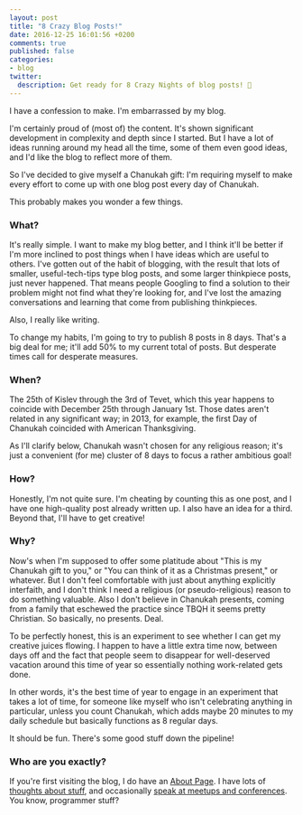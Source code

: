 ```yaml
---
layout: post
title: "8 Crazy Blog Posts!"
date: 2016-12-25 16:01:56 +0200
comments: true
published: false
categories:
- blog
twitter:
  description: Get ready for 8 Crazy Nights of blog posts! 🕎
---
```


I have a confession to make.  I'm embarrassed by my blog.

I'm certainly proud of (most of) the content.  It's shown significant
development in complexity and depth since I started.  But I have a lot of ideas
running around my head all the time, some of them even good ideas, and I'd like
the blog to reflect more of them.

So I've decided to give myself a Chanukah gift: I'm requiring myself to make
every effort to come up with one blog post every day of Chanukah.

This probably makes you wonder a few things.

<!-- more -->

### What?

It's really simple.  I want to make my blog better, and I think it'll be better
if I'm more inclined to post things when I have ideas which are useful to
others.  I've gotten out of the habit of blogging, with the result that lots of
smaller, useful-tech-tips type blog posts, and some larger thinkpiece posts,
just never happened.  That means people Googling to find a solution to their
problem might not find what they're looking for, and I've lost the amazing
conversations and learning that come from publishing thinkpieces.

Also, I really like writing.

To change my habits, I'm going to try to publish 8 posts in 8 days.  That's a
big deal for me; it'll add 50% to my current total of posts.  But desperate
times call for desperate measures.

### When?

The 25th of Kislev through the 3rd of Tevet, which this year happens to coincide
with December 25th through January 1st.  Those dates aren't related in any
significant way; in 2013, for example, the first Day of Chanukah coincided with
American Thanksgiving.

As I'll clarify below, Chanukah wasn't chosen for any religious reason; it's
just a convenient (for me) cluster of 8 days to focus a rather ambitious goal!

### How?

Honestly, I'm not quite sure.  I'm cheating by counting this as one post, and I
have one high-quality post already written up.  I also have an idea for a third.
Beyond that, I'll have to get creative!

### Why?

Now's when I'm supposed to offer some platitude about "This is my Chanukah gift
to you," or "You can think of it as a Christmas present," or whatever.  But I
don't feel comfortable with just about anything explicitly interfaith, and I
don't think I need a religious (or pseudo-religious) reason to do something
valuable.  Also I don't believe in Chanukah presents, coming from a family that
eschewed the practice since TBQH it seems pretty Christian.  So basically, no
presents.  Deal.

To be perfectly honest, this is an experiment to see whether I can get my
creative juices flowing.  I happen to have a little extra time now, between days
off and the fact that people seem to disappear for well-deserved vacation around
this time of year so essentially nothing work-related gets done.

In other words, it's the best time of year to engage in an experiment that takes
a lot of time, for someone like myself who isn't celebrating anything in
particular, unless you count Chanukah, which adds maybe 20 minutes to my daily
schedule but basically functions as 8 regular days.

It should be fun.  There's some good stuff down the pipeline!

### Who are you exactly?

If you're first visiting the blog, I do have an [About Page][About Page].  I
have lots of [thoughts about stuff][Posts Page], and occasionally
[speak at meetups and conferences][Talks Page].  You know, programmer stuff?

[About Page]: /about/
[Posts Page]: /archives/
[Talks Page]: /talks/
